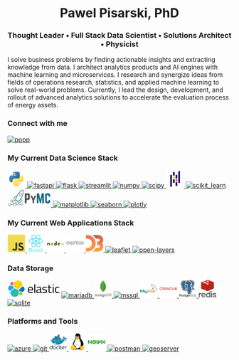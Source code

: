 <h1 align="center">Pawel Pisarski, PhD</h1>
<h3 align="center">Thought Leader • Full Stack Data Scientist • Solutions Architect • Physicist</h3>

I solve business problems by finding actionable insights and extracting knowledge from data. I architect analytics products and AI engines with machine learning and microservices. I research and synergize ideas from fields of operations research, statistics, and applied machine learning to solve real-world problems. Currently, I lead the design, development, and rollout of advanced analytics solutions to accelerate the evaluation process of energy assets.

[//]: # (<p align="left"> <img src="https://komarev.com/ghpvc/?username=ppisarski&label=Profile%20views&color=0e75b6&style=flat" alt="ppisarski" /> </p>)

[//]: # (<p align="left"> <a href="https://github.com/ryo-ma/github-profile-trophy"><img src="https://github-profile-trophy.vercel.app/?username=ppisarski" alt="ppisarski" /></a> </p>)

[//]: # (<p align="left"> <a href="https://twitter.com/pawel_pisarski" target="blank"><img src="https://img.shields.io/twitter/follow/pawel_pisarski?logo=twitter&style=for-the-badge" alt="@pawel_pisarski" /></a> </p>)

[//]: # (- 🔭 I’m currently working on [a]&#40;link&#41;)

[//]: # (- 🌱 I’m currently learning **frameworks, courses**)

[//]: # (- 👯 I’m looking to collaborate on [b]&#40;link&#41;)

[//]: # (- 🤝 I’m looking for help with [c]&#40;link&#41;)

[//]: # (- 👨‍💻 All of my private projects are available at [github]&#40;github&#41;)

[//]: # (- 📝 I regularly write articles on [blog]&#40;blog&#41;)

[//]: # (- 💬 Ask me about **Data Science**, **Strategy**, ****)

[//]: # (- 📫 How to reach me **mail@pawelpisarski.com**)

[//]: # (- 📄 Know about my experiences [LinkedIn]&#40;https://www.linkedin.com/in/pisarski/&#41;)

[//]: # (- ⚡ Fun fact **I am funny**)

<h3 align="left">Connect with me</h3>
<p align="left">
<a href="https://linkedin.com/in/pisarski" target="blank"><img align="center" src="https://raw.githubusercontent.com/rahuldkjain/github-profile-readme-generator/master/src/images/icons/Social/linked-in-alt.svg" alt="pppp" height="30" width="40" /></a>
  
[//]: # (<a href="https://twitter.com/pawel_pisarski" target="blank"><img align="center" src="https://raw.githubusercontent.com/rahuldkjain/github-profile-readme-generator/master/src/images/icons/Social/twitter.svg" alt="pppp" height="30" width="40" /></a>)

[//]: # (<a href="https://kaggle.com/ppisarski" target="blank"><img align="center" src="https://raw.githubusercontent.com/rahuldkjain/github-profile-readme-generator/master/src/images/icons/Social/kaggle.svg" alt="pppp" height="30" width="40" /></a>)

[//]: # (<a href="https://medium.com/@pawel.pisarski" target="blank"><img align="center" src="https://raw.githubusercontent.com/rahuldkjain/github-profile-readme-generator/master/src/images/icons/Social/medium.svg" alt="pppp" height="30" width="40" /></a>)
</p>

<h3 align="left">My Current Data Science Stack</h3>
<p align="left"> 
<a href="https://www.python.org" target="_blank" rel="noreferrer"> <img src="https://raw.githubusercontent.com/devicons/devicon/master/icons/python/python-original.svg" alt="python" width="40" height="40"/> </a>
<!-- <a href="https://www.djangoproject.com/" target="_blank" rel="noreferrer"> <img src="https://cdn.worldvectorlogo.com/logos/django.svg" alt="django" width="40" height="40"/> </a>  -->
<a href="https://fastapi.tiangolo.com/" target="_blank" rel="noreferrer"> <img src="https://fastapi.tiangolo.com/img/logo-margin/logo-teal.png" alt="fastapi" height="40"/> </a> 
<a href="https://flask.palletsprojects.com/" target="_blank" rel="noreferrer"> <img src="https://www.vectorlogo.zone/logos/pocoo_flask/pocoo_flask-icon.svg" alt="flask" width="40" height="40"/> </a> 
<a href="https://streamlit.io/" target="_blank" rel="noreferrer"> <img src="https://docs.streamlit.io/logo.svg" alt="streamlit" height="40"/> </a>   
<a href="https://numpy.org/" target="_blank" rel="noreferrer"> <img src="https://numpy.org/images/logo.svg" alt="numpy" width="40" height="40"/> </a> 
<a href="https://scipy.org/" target="_blank" rel="noreferrer"> <img src="https://scipy.org/images/logo.svg" alt="scipy" width="40" height="40"/> </a> 
<a href="https://pandas.pydata.org/" target="_blank" rel="noreferrer"> <img src="https://raw.githubusercontent.com/devicons/devicon/2ae2a900d2f041da66e950e4d48052658d850630/icons/pandas/pandas-original.svg" alt="pandas" width="40" height="40"/> </a>
<a href="https://scikit-learn.org/" target="_blank" rel="noreferrer"> <img src="https://upload.wikimedia.org/wikipedia/commons/0/05/Scikit_learn_logo_small.svg" alt="scikit_learn" width="40" height="40"/> </a> 
<!-- <a href="https://bambinos.github.io/bambi/" target="_blank" rel="noreferrer"> <img src="https://bambinos.github.io/bambi/main/_static/Bambi_logo.png" alt="bambi" height="40"/> </a>  -->
<a href="https://www.pymc.io/" target="_blank" rel="noreferrer"> <img src="https://raw.githubusercontent.com/pymc-devs/brand/main/pymc/pymc_logos/PyMC_banner.svg" alt="pymc3" height="40"/> </a> 
<!-- <a href="https://arviz-devs.github.io/arviz/" target="_blank" rel="noreferrer"> <img src="https://arviz-devs.github.io/arviz/_static/logo.png" alt="arviz" height="40"/> </a>  -->
<a href="https://matplotlib.org/" target="_blank" rel="noreferrer"> <img src="https://matplotlib.org/stable/_static/logo2.svg" alt="matplotlib" height="40"/> </a> 
<a href="https://seaborn.pydata.org/" target="_blank" rel="noreferrer"> <img src="https://seaborn.pydata.org/_static/logo-wide-lightbg.svg" alt="seaborn" height="40"/> </a> 
<a href="https://plotly.com/" target="_blank" rel="noreferrer"> <img src="https://images.prismic.io/plotly-marketing-website-2/69e12d6a-fb65-4b6e-8423-9465a29c6028_plotly-logo-lg.png?auto=compress,format" alt="plotly" height="40"/> </a> 
<!-- <a href="https://www.mathworks.com/" target="_blank" rel="noreferrer"> <img src="https://upload.wikimedia.org/wikipedia/commons/2/21/Matlab_Logo.png" alt="matlab" width="40" height="40"/> </a> -->
<!-- <a href="https://octave.org/" target="_blank" rel="noreferrer"> <img src="https://octave.org/img/octave-logo.svg" alt="octave" width="40" height="40"/> </a> -->
<!-- <a href="https://www.r-project.org/" target="_blank" rel="noreferrer"> <img src="https://www.r-project.org/Rlogo.png" alt="r" width="40" height="40"/> </a> -->
</p>

<h3 align="left">My Current Web Applications Stack</h3>
<p align="left">
<a href="https://developer.mozilla.org/en-US/docs/Web/JavaScript" target="_blank" rel="noreferrer"> <img src="https://raw.githubusercontent.com/devicons/devicon/master/icons/javascript/javascript-original.svg" alt="javascript" width="40" height="40"/> </a> 
<a href="https://reactjs.org/" target="_blank" rel="noreferrer"> <img src="https://raw.githubusercontent.com/devicons/devicon/master/icons/react/react-original-wordmark.svg" alt="react" width="40" height="40"/> </a>
<!-- <a href="https://redux.js.org" target="_blank" rel="noreferrer"> <img src="https://raw.githubusercontent.com/devicons/devicon/master/icons/redux/redux-original.svg" alt="redux" width="40" height="40"/> </a>  -->
<!-- <a href="https://getbootstrap.com" target="_blank" rel="noreferrer"> <img src="https://raw.githubusercontent.com/devicons/devicon/master/icons/bootstrap/bootstrap-plain-wordmark.svg" alt="bootstrap" width="40" height="40"/> </a> -->
<a href="https://nodejs.org" target="_blank" rel="noreferrer"> <img src="https://raw.githubusercontent.com/devicons/devicon/master/icons/nodejs/nodejs-original-wordmark.svg" alt="nodejs" width="40" height="40"/> </a> 
<a href="https://expressjs.com" target="_blank" rel="noreferrer"> <img src="https://raw.githubusercontent.com/devicons/devicon/master/icons/express/express-original-wordmark.svg" alt="express" width="40" height="40"/> </a> 
<a href="https://d3js.org/" target="_blank" rel="noreferrer"> <img src="https://raw.githubusercontent.com/devicons/devicon/master/icons/d3js/d3js-original.svg" alt="d3js" width="40" height="40"/> </a>
<a href="https://leafletjs.com/" target="_blank" rel="noreferrer"> <img src="https://leafletjs.com/docs/images/logo.png" alt="leaflet" height="40"/> </a> 
<a href="https://openlayers.org" target="_blank" rel="noreferrer"> <img src="https://openlayers.org/theme/img/logo-dark.svg" alt="open-layers" width="40" height="40"/> </a>
  
<h3 align="left">Data Storage</h3>
<p align="left">
  
<a href="https://www.elastic.co/" target="_blank" rel="noreferrer"><svg class="elastic-logo" width="117" height="40" viewBox="0 0 117 40" fill="none" xmlns="http://www.w3.org/2000/svg"><g><path d="M40.1527 20.9588C40.1527 17.5986 38.0653 14.6457 34.9257 13.5087C35.0615 12.7959 35.1294 12.0831 35.1294 11.3534C35.1294 5.09121 30.0382 -1.52588e-05 23.793 -1.52588e-05C20.1273 -1.52588e-05 16.7331 1.74797 14.5948 4.70088C13.5426 3.88628 12.2529 3.44505 10.9122 3.44505C7.58591 3.44505 4.88757 6.14339 4.88757 9.46965C4.88757 10.1994 5.02333 10.9122 5.26092 11.574C2.13831 12.6941 0 15.6979 0 19.0411C0 22.4183 2.10437 25.3712 5.24395 26.5083C5.10819 27.2041 5.0403 27.9338 5.0403 28.6635C5.0403 34.9088 10.1146 39.983 16.3598 39.983C20.0255 39.983 23.4196 38.2181 25.5409 35.2651C26.5931 36.0967 27.8829 36.5549 29.2236 36.5549C32.5498 36.5549 35.2482 33.8566 35.2482 30.5303C35.2482 29.8006 35.1124 29.0878 34.8748 28.4259C37.9974 27.3059 40.1527 24.3021 40.1527 20.9588Z" fill="white"></path><path d="M15.7824 17.2253L24.5732 21.2304L33.432 13.4578C33.5677 12.8129 33.6186 12.185 33.6186 11.5061C33.6186 6.04156 29.1723 1.59523 23.7077 1.59523C20.4324 1.59523 17.3946 3.20745 15.5448 5.9058L14.0684 13.5596L15.7824 17.2253Z" fill="#FED10A"></path><path d="M6.68665 26.5253C6.55088 27.1702 6.49997 27.832 6.49997 28.5108C6.49997 33.9924 10.9633 38.4387 16.4448 38.4387C19.7371 38.4387 22.8088 36.8095 24.6587 34.0942L26.1181 26.4744L24.1665 22.7408L15.3417 18.7187L6.68665 26.5253Z" fill="#24BBB1"></path><path d="M6.63518 11.3195L12.6598 12.745L13.9835 5.90583C13.1689 5.27791 12.1507 4.93849 11.0985 4.93849C8.48499 4.93849 6.34668 7.05983 6.34668 9.69029C6.34668 10.2503 6.4485 10.8104 6.63518 11.3195Z" fill="#EF5098"></path><path d="M6.10983 12.762C3.42846 13.6444 1.54471 16.224 1.54471 19.0581C1.54471 21.8243 3.25875 24.2851 5.82133 25.2694L14.2728 17.6326L12.7284 14.3233L6.10983 12.762Z" fill="#1BA9F5"></path><path d="M26.186 34.0942C27.0176 34.7221 28.0189 35.0785 29.0541 35.0785C31.6676 35.0785 33.8059 32.9571 33.8059 30.3267C33.8059 29.7497 33.7041 29.1896 33.5174 28.6805L27.5098 27.2719L26.186 34.0942Z" fill="#93C83E"></path><path d="M27.4075 25.6937L34.0261 27.238C36.7245 26.3555 38.5912 23.776 38.5912 20.9249C38.5912 18.1757 36.8772 15.6979 34.3146 14.7306L25.6595 22.3165L27.4075 25.6937Z" fill="#0077CC"></path><path fill-rule="evenodd" clip-rule="evenodd" class="elastic-logo__wordmark" d="M60.3483 29.8175V9.96179H62.4187V29.8175H60.3483ZM56.1393 28.0865L56.937 28.0017L56.9879 29.6309C54.8835 29.9194 53.0846 30.0721 51.5912 30.0721C49.6056 30.0721 48.197 29.4951 47.3655 28.3411C46.5339 27.1871 46.1266 25.3882 46.1266 22.9614C46.1266 18.1077 48.0613 15.6809 51.9136 15.6809C53.7804 15.6809 55.172 16.207 56.0884 17.2422C57.0048 18.2775 57.463 19.9236 57.463 22.1468L57.3443 23.7251H48.214C48.214 25.2524 48.4855 26.3895 49.0456 27.1192C49.6056 27.8489 50.556 28.2223 51.9306 28.2223C53.3222 28.2562 54.7138 28.2053 56.1393 28.0865ZM55.3926 22.0959C55.3926 20.3988 55.1211 19.1939 54.578 18.4981C54.035 17.8023 53.1525 17.4459 51.9306 17.4459C50.7087 17.4459 49.7753 17.8192 49.1644 18.549C48.5534 19.2787 48.231 20.4667 48.214 22.0959H55.3926ZM75.5031 26.9665V20.1612C75.5031 18.6338 75.1468 17.4968 74.417 16.784C73.7042 16.0543 72.5672 15.6979 71.0059 15.6979H65.6941V17.5307H71.1417C71.8375 17.5307 72.3975 17.7344 72.8048 18.1417C73.2121 18.549 73.4157 19.2278 73.4157 20.1612V21.3491L69.0712 21.7564C67.6117 21.8922 66.5426 22.2995 65.8638 22.9274C65.1849 23.5553 64.8455 24.5566 64.8455 25.8973C64.8455 27.255 65.1849 28.2902 65.8468 29.0029C66.5087 29.7327 67.476 30.0891 68.7488 30.0891C70.4119 30.0891 72.0581 29.7836 73.7212 29.0539C74.3557 29.6588 75.3493 29.648 76.5572 29.6349H76.5574H76.5576H76.5579C76.7391 29.6329 76.925 29.6309 77.1154 29.6309L77.2172 27.798C77.2172 27.798 75.5031 27.6623 75.5031 26.9665ZM69.0882 28.3411C67.6796 28.3411 66.9838 27.4925 66.9838 25.7955C66.9838 25.0318 67.1535 24.4378 67.5269 24.0305C67.9002 23.6232 68.4942 23.3856 69.3258 23.3178L73.4157 22.9274V27.4925L72.7878 27.7132C71.5829 28.1374 70.344 28.3411 69.0882 28.3411ZM83.5982 17.5477C81.5956 17.5477 80.5774 18.2435 80.5774 19.6521C80.5774 20.297 80.815 20.7552 81.2732 21.0267C81.7314 21.2983 82.7836 21.5698 84.4297 21.8583C86.0759 22.1468 87.2299 22.5371 87.9088 23.0632C88.5876 23.5724 88.927 24.5397 88.927 25.9652C88.927 27.3908 88.4688 28.426 87.5524 29.0878C86.6359 29.7497 85.3122 30.0891 83.5473 30.0891C82.4102 30.0891 78.5918 29.6648 78.5918 29.6648L78.7106 27.8659C79.0533 27.8978 79.3815 27.9289 79.6954 27.9586C81.3864 28.1186 82.6624 28.2393 83.5642 28.2393C84.6334 28.2393 85.448 28.0696 86.008 27.7302C86.5681 27.3908 86.8566 26.8138 86.8566 26.0161C86.8566 25.2185 86.619 24.6754 86.1438 24.3869C85.6686 24.0984 84.6164 23.8269 82.9872 23.5724C81.358 23.3178 80.204 22.9444 79.5252 22.4353C78.8463 21.9432 78.5069 21.0098 78.5069 19.6691C78.5069 18.3284 78.9821 17.3271 79.9325 16.6822C80.8828 16.0374 82.0708 15.7149 83.4794 15.7149C84.5994 15.7149 88.5027 16.0034 88.5027 16.0034V17.8193C87.8189 17.7797 87.1764 17.7364 86.5804 17.6962C85.3867 17.6157 84.3792 17.5477 83.5982 17.5477ZM94.5436 17.7853H98.939V15.9694H94.5436V11.7437H92.4901V15.9864H90.5215V17.7853H92.4901V25.0657C92.4901 27.0344 92.7617 28.375 93.3217 29.0708C93.8817 29.7666 94.866 30.123 96.3085 30.123C96.9534 30.123 97.8868 30.0212 99.1257 29.8176L98.9899 28.1035L96.5291 28.2732C95.6636 28.2732 95.1206 28.0187 94.883 27.5265C94.6624 27.0344 94.5436 25.9822 94.5436 24.4039V17.7853ZM101.824 12.8469V10.454H103.895V12.8638L101.824 12.8469ZM101.824 29.8176V15.9864H103.895V29.8176H101.824ZM115.995 16.0373C114.535 15.8167 113.5 15.6979 112.889 15.6979C110.819 15.6979 109.342 16.241 108.443 17.2931C107.56 18.3453 107.119 20.1951 107.119 22.8256C107.119 25.4561 107.543 27.3228 108.358 28.4259C109.172 29.529 110.666 30.0891 112.821 30.0891C113.67 30.0891 114.959 29.9533 116.674 29.6987L116.589 27.9847L113.33 28.2393C111.667 28.2393 110.581 27.8489 110.055 27.0513C109.529 26.2537 109.274 24.8451 109.274 22.8256C109.274 20.8061 109.563 19.4145 110.123 18.6678C110.683 17.9211 111.752 17.5477 113.313 17.5477C114.009 17.5477 115.095 17.6326 116.572 17.8023L116.657 16.1222L115.995 16.0373Z" fill="#000"></path></g></svg></a> 
<a href="https://mariadb.org/" target="_blank" rel="noreferrer"> <img src="https://www.vectorlogo.zone/logos/mariadb/mariadb-icon.svg" alt="mariadb" width="40" height="40"/> </a> 
<a href="https://www.mongodb.com/" target="_blank" rel="noreferrer"> <img src="https://raw.githubusercontent.com/devicons/devicon/master/icons/mongodb/mongodb-original-wordmark.svg" alt="mongodb" width="40" height="40"/> </a> 
<a href="https://www.microsoft.com/en-us/sql-server" target="_blank" rel="noreferrer"> <img src="https://www.svgrepo.com/show/303229/microsoft-sql-server-logo.svg" alt="mssql" width="40" height="40"/> </a>
<a href="https://www.mysql.com/" target="_blank" rel="noreferrer"> <img src="https://raw.githubusercontent.com/devicons/devicon/master/icons/mysql/mysql-original-wordmark.svg" alt="mysql" width="40" height="40"/> </a> 
<a href="https://www.oracle.com/" target="_blank" rel="noreferrer"> <img src="https://raw.githubusercontent.com/devicons/devicon/master/icons/oracle/oracle-original.svg" alt="oracle" width="40" height="40"/> </a> 
<a href="https://www.postgresql.org" target="_blank" rel="noreferrer"> <img src="https://raw.githubusercontent.com/devicons/devicon/master/icons/postgresql/postgresql-original-wordmark.svg" alt="postgresql" width="40" height="40"/> </a> 
<a href="https://redis.io" target="_blank" rel="noreferrer"> <img src="https://raw.githubusercontent.com/devicons/devicon/master/icons/redis/redis-original-wordmark.svg" alt="redis" width="40" height="40"/> </a> 
<a href="https://www.sqlite.org/" target="_blank" rel="noreferrer"> <img src="https://www.vectorlogo.zone/logos/sqlite/sqlite-icon.svg" alt="sqlite" width="40" height="40"/> </a> 
</p>

<h3 align="left">Platforms and Tools</h3>
<p align="left"> 
<a href="https://azure.microsoft.com/en-in/" target="_blank" rel="noreferrer"> <img src="https://www.vectorlogo.zone/logos/microsoft_azure/microsoft_azure-icon.svg" alt="azure" width="40" height="40"/> </a>
<a href="https://git-scm.com/" target="_blank" rel="noreferrer"> <img src="https://www.vectorlogo.zone/logos/git-scm/git-scm-icon.svg" alt="git" width="40" height="40"/> </a> 
<a href="https://www.docker.com/" target="_blank" rel="noreferrer"> <img src="https://raw.githubusercontent.com/devicons/devicon/master/icons/docker/docker-original-wordmark.svg" alt="docker" width="40" height="40"/> </a> 
<a href="https://www.linux.org/" target="_blank" rel="noreferrer"> <img src="https://raw.githubusercontent.com/devicons/devicon/master/icons/linux/linux-original.svg" alt="linux" width="40" height="40"/> </a>
<a href="https://www.nginx.com" target="_blank" rel="noreferrer"> <img src="https://raw.githubusercontent.com/devicons/devicon/master/icons/nginx/nginx-original.svg" alt="nginx" width="40" height="40"/> </a>
<a href="https://postman.com" target="_blank" rel="noreferrer"> <img src="https://www.vectorlogo.zone/logos/getpostman/getpostman-icon.svg" alt="postman" width="40" height="40"/> </a> 
<a href="https://geoserver.org/" target="_blank" rel="noreferrer"> <img src="https://www.osgeo.org/wp-content/uploads/GeoServer.png" alt="geoserver" height="40"/> </a> 
  
</p>

[//]: # (<br><br>)

[//]: # (<h3 align="left">Support:</h3>)

[//]: # (<p>)

[//]: # (<a href="https://www.buymeacoffee.com/coffee"> <img align="left" src="https://cdn.buymeacoffee.com/buttons/v2/default-yellow.png" height="50" width="210" alt="coffee" /></a>)

[//]: # (<a href="https://ko-fi.com/coffee"> <img align="left" src="https://cdn.ko-fi.com/cdn/kofi3.png?v=3" height="50" width="210" alt="coffee" /></a>)
[//]: # (</p>)

[//]: # (<br><br>)

[//]: # (<p><img align="left" src="https://github-readme-stats.vercel.app/api/top-langs?username=ppisarski&show_icons=true&locale=en&layout=compact" alt="ppisarski" /></p>)

[//]: # (<p>&nbsp;<img align="center" src="https://github-readme-stats.vercel.app/api?username=ppisarski&show_icons=true&locale=en" alt="ppisarski" /></p>)

[//]: # (<p>&nbsp;<img align="center" src="https://github-readme-streak-stats.herokuapp.com/?user=ppisarski&" alt="ppisarski" /></p>)
